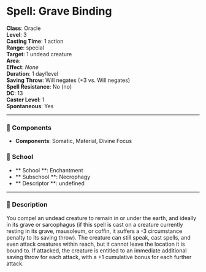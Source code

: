 
# Spell: Grave Binding
**Class**: Oracle  
**Level**: 3  
**Casting Time**: 1 action  
**Range**: special  
**Target**: 1 undead creature  
**Area**:   
**Effect**: _None_  
**Duration**: 1 day/level  
**Saving Throw**: Will negates (+3 vs. Will negates)  
**Spell Resistance**: No (no)  
**DC**: 13  
**Caster Level**: 1  
**Spontaneous**: Yes

---

### 🔮 Components
- **Components**: Somatic, Material, Divine Focus

### 🏫 School
- ** School **: Enchantment
- ** Subschool **: Necrophagy
- ** Descriptor **: undefined
---

### 📜 Description
You compel an undead creature to remain in or under the earth, and ideally in its grave or sarcophagus (if this spell is cast on a creature currently resting in its grave, mausoleum, or coffin, it suffers a -3 circumstance penalty to its saving throw). The creature can still speak, cast spells, and even attack creatures within reach, but it cannot leave the location it is bound to. If attacked, the creature is entitled to an immediate additional saving throw for each attack, with a +1 cumulative bonus for each further attack.
